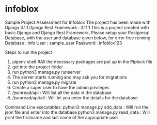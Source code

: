 # infoblox
Sample Project Assessment for Infoblox
The project has been made with Django 3.1.1
Django Rest Framework : 3.11.1
This is a project created with basic Django and Django Rest Framework.
Please setup your Postgresql Database, with the user and database given below, for error free running
Database : info
User : sample_user
Password : infoblox123

Steps to run the project
1. pipenv shell #All the necessary packages are put up in the Piplock file
2. get into the project folder
3. run python3 manage.py runserver
4. The server starts running and may ask you for migrations
5. run python3 manage.py migrate
6. Create a super user to have the admin privileges
7. /jsonread/api : Will list all the data in the database
8. /jsonread/api/all : Will let you enter the details for the database

Command Line executables:
  python3 manage.py add_data <location of your json file> : Will run the json file and enter into the database
  python3 manage.py read_data <id of the user> : Will print the firstname and last name of the appropriate user

